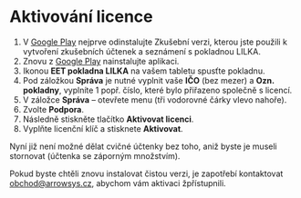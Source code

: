
# Aktivování licence


1. V [Google Play](https://play.google.com/store/apps/details?id=com.arrowsys.lilkademo) nejprve odinstalujte Zkušební verzi, kterou jste použili k vytvoření zkušebních účtenek a seznámení s pokladnou LILKA.
2. Znovu z [Google Play](https://play.google.com/store/apps/details?id=com.arrowsys.lilkademo) nainstalujte aplikaci.
3. Ikonou **EET pokladna LILKA** na vašem tabletu spusťte pokladnu.
4. Pod záložkou **Správa** je nutné vyplnit vaše **IČO** (bez mezer) a **Ozn. pokladny**, vyplníte 1 popř. číslo, které bylo přiřazeno společně s licencí.
3. V záložce **Správa** – otevřete menu (tři vodorovné čárky vlevo nahoře).
4. Zvolte **Podpora**. 
5. Následně stiskněte tlačítko **Aktivovat licenci**.
6. Vyplňte licenční klíč a stisknete **Aktivovat**.


Nyní již není možné dělat cvičné účtenky bez toho, aniž byste je museli stornovat (účtenka se záporným množstvím).

Pokud byste chtěli znovu instalovat čistou verzi, je zapotřebí kontaktovat obchod@arrowsys.cz, abychom vám aktivaci žpřístupnili.
